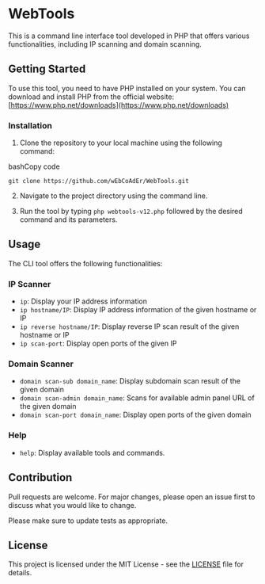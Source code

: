 
# WebTools

This is a command line interface tool developed in PHP that offers various functionalities, including IP scanning and domain scanning.

## Getting Started

To use this tool, you need to have PHP installed on your system. You can download and install PHP from the official website: [https://www.php.net/downloads](https://www.php.net/downloads)

### Installation

1.  Clone the repository to your local machine using the following command:

bashCopy code

`git clone https://github.com/wEbCoAdEr/WebTools.git` 

2.  Navigate to the project directory using the command line.
    
3.  Run the tool by typing `php webtools-v12.php` followed by the desired command and its parameters.
    

## Usage

The CLI tool offers the following functionalities:

### IP Scanner

-   `ip`: Display your IP address information
-   `ip hostname/IP`: Display IP address information of the given hostname or IP
-   `ip reverse hostname/IP`: Display reverse IP scan result of the given hostname or IP
-   `ip scan-port`: Display open ports of the given IP

### Domain Scanner

-   `domain scan-sub domain_name`: Display subdomain scan result of the given domain
-   `domain scan-admin domain_name`: Scans for available admin panel URL of the given domain
-   `domain scan-port domain_name`: Display open ports of the given domain

### Help

-   `help`: Display available tools and commands.

## Contribution

Pull requests are welcome. For major changes, please open an issue first to discuss what you would like to change.

Please make sure to update tests as appropriate.

## License

This project is licensed under the MIT License - see the [LICENSE](https://chat.openai.com/c/LICENSE) file for details.
